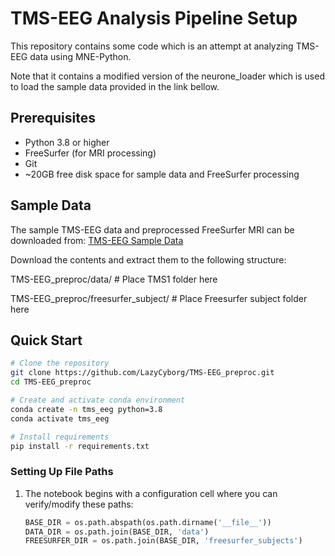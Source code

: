 # TMS-EEG Analysis Pipeline Setup

This repository contains some code which is an attempt at analyzing TMS-EEG data using MNE-Python.

Note that it contains a modified version of the neurone_loader which is used to load the sample data provided in the link bellow.

## Prerequisites

- Python 3.8 or higher
- FreeSurfer (for MRI processing)
- Git
- ~20GB free disk space for sample data and FreeSurfer processing

## Sample Data

The sample TMS-EEG data and preprocessed FreeSurfer MRI can be downloaded from:
[TMS-EEG Sample Data](https://drive.google.com/drive/folders/116Qc1Ko-Y8wgshy8g4YLTpxOdp1cgOQW?usp=sharing)

Download the contents and extract them to the following structure:

   TMS-EEG_preproc/data/    # Place TMS1 folder here
   
   TMS-EEG_preproc/freesurfer_subject/    # Place Freesurfer subject folder here

## Quick Start

```bash
# Clone the repository
git clone https://github.com/LazyCyborg/TMS-EEG_preproc.git
cd TMS-EEG_preproc

# Create and activate conda environment
conda create -n tms_eeg python=3.8
conda activate tms_eeg

# Install requirements
pip install -r requirements.txt
```

### Setting Up File Paths

1. The notebook begins with a configuration cell where you can verify/modify these paths:
   ```python
   BASE_DIR = os.path.abspath(os.path.dirname('__file__'))
   DATA_DIR = os.path.join(BASE_DIR, 'data')
   FREESURFER_DIR = os.path.join(BASE_DIR, 'freesurfer_subjects')
